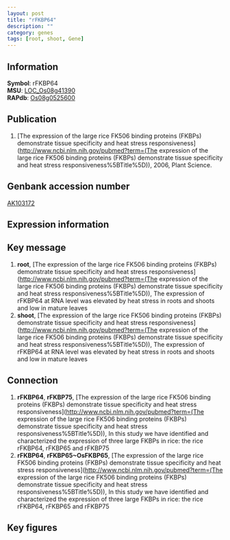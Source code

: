 ```yaml
---
layout: post
title: "rFKBP64"
description: ""
category: genes
tags: [root, shoot, Gene]
---
```


## Information
__Symbol__: rFKBP64  
__MSU__: [LOC_Os08g41390](http://rice.plantbiology.msu.edu/cgi-bin/ORF_infopage.cgi?orf=LOC_Os08g41390)  
__RAPdb__: [Os08g0525600](http://rapdb.dna.affrc.go.jp/viewer/gbrowse_details/irgsp1?name=Os08g0525600)  

## Publication
1. [The expression of the large rice FK506 binding proteins (FKBPs) demonstrate tissue specificity and heat stress responsiveness](http://www.ncbi.nlm.nih.gov/pubmed?term=(The expression of the large rice FK506 binding proteins (FKBPs) demonstrate tissue specificity and heat stress responsiveness%5BTitle%5D)), 2006, Plant Science.

## Genbank accession number
[AK103172](http://www.ncbi.nlm.nih.gov/nuccore/AK103172)

## Expression information

## Key message
1. __root__, [The expression of the large rice FK506 binding proteins (FKBPs) demonstrate tissue specificity and heat stress responsiveness](http://www.ncbi.nlm.nih.gov/pubmed?term=(The expression of the large rice FK506 binding proteins (FKBPs) demonstrate tissue specificity and heat stress responsiveness%5BTitle%5D)),  The expression of rFKBP64 at RNA level was elevated by heat stress in roots and shoots and low in mature leaves
2. __shoot__, [The expression of the large rice FK506 binding proteins (FKBPs) demonstrate tissue specificity and heat stress responsiveness](http://www.ncbi.nlm.nih.gov/pubmed?term=(The expression of the large rice FK506 binding proteins (FKBPs) demonstrate tissue specificity and heat stress responsiveness%5BTitle%5D)),  The expression of rFKBP64 at RNA level was elevated by heat stress in roots and shoots and low in mature leaves

## Connection
1. __rFKBP64__, __rFKBP75__, [The expression of the large rice FK506 binding proteins (FKBPs) demonstrate tissue specificity and heat stress responsiveness](http://www.ncbi.nlm.nih.gov/pubmed?term=(The expression of the large rice FK506 binding proteins (FKBPs) demonstrate tissue specificity and heat stress responsiveness%5BTitle%5D)),  In this study we have identified and characterized the expression of three large FKBPs in rice: the rice rFKBP64, rFKBP65 and rFKBP75
2. __rFKBP64__, __rFKBP65~OsFKBP65__, [The expression of the large rice FK506 binding proteins (FKBPs) demonstrate tissue specificity and heat stress responsiveness](http://www.ncbi.nlm.nih.gov/pubmed?term=(The expression of the large rice FK506 binding proteins (FKBPs) demonstrate tissue specificity and heat stress responsiveness%5BTitle%5D)),  In this study we have identified and characterized the expression of three large FKBPs in rice: the rice rFKBP64, rFKBP65 and rFKBP75

## Key figures


